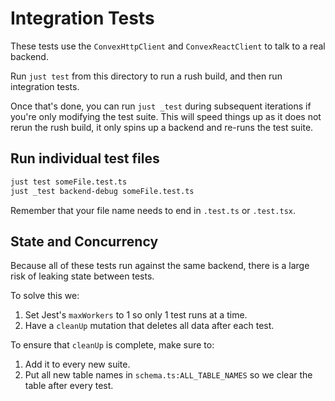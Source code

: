 # Integration Tests

These tests use the `ConvexHttpClient` and `ConvexReactClient` to talk to a real
backend.

Run `just test` from this directory to run a rush build, and then run
integration tests.

Once that's done, you can run `just _test` during subsequent iterations if
you're only modifying the test suite. This will speed things up as it does not
rerun the rush build, it only spins up a backend and re-runs the test suite.

## Run individual test files

```sh
just test someFile.test.ts
just _test backend-debug someFile.test.ts
```

Remember that your file name needs to end in `.test.ts` or `.test.tsx`.

## State and Concurrency

Because all of these tests run against the same backend, there is a large risk
of leaking state between tests.

To solve this we:

1. Set Jest's `maxWorkers` to 1 so only 1 test runs at a time.
2. Have a `cleanUp` mutation that deletes all data after each test.

To ensure that `cleanUp` is complete, make sure to:

1. Add it to every new suite.
2. Put all new table names in `schema.ts:ALL_TABLE_NAMES` so we clear the table
   after every test.
